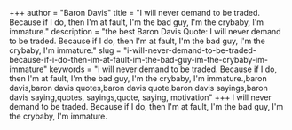 +++
author = "Baron Davis"
title = "I will never demand to be traded. Because if I do, then I'm at fault, I'm the bad guy, I'm the crybaby, I'm immature."
description = "the best Baron Davis Quote: I will never demand to be traded. Because if I do, then I'm at fault, I'm the bad guy, I'm the crybaby, I'm immature."
slug = "i-will-never-demand-to-be-traded-because-if-i-do-then-im-at-fault-im-the-bad-guy-im-the-crybaby-im-immature"
keywords = "I will never demand to be traded. Because if I do, then I'm at fault, I'm the bad guy, I'm the crybaby, I'm immature.,baron davis,baron davis quotes,baron davis quote,baron davis sayings,baron davis saying,quotes, sayings,quote, saying, motivation"
+++
I will never demand to be traded. Because if I do, then I'm at fault, I'm the bad guy, I'm the crybaby, I'm immature.
